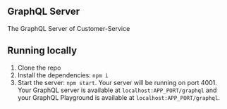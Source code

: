 ## GraphQL Server

The GraphQL Server of Customer-Service

## Running locally

1. Clone the repo
3. Install the dependencies: `npm i`
4. Start the server: `npm start`. Your server will be running on port 4001. Your GraphQL server is available at `localhost:APP_PORT/graphql` and your GraphQL Playground is available at `localhost:APP_PORT/graphql`.
